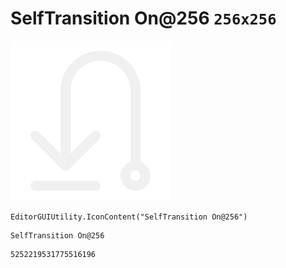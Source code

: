 # SelfTransition On@256 `256x256`
<img src="/img/SelfTransition%20On@256.png" width=256 height=256>

``` CSharp
EditorGUIUtility.IconContent("SelfTransition On@256")
```
```
SelfTransition On@256
```
```
5252219531775516196
```
